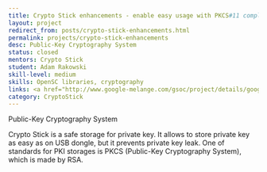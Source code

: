 ```yaml
---
title: Crypto Stick enhancements - enable easy usage with PKCS#11 compliant applications on a Linux system
layout: project
redirect_from: posts/crypto-stick-enhancements.html
permalink: projects/crypto-stick-enhancements
desc: Public-Key Cryptography System
status: closed
mentors: Crypto Stick
student: Adam Rakowski
skill-level: medium
skills: OpenSC libraries, cryptography
links: <a href="http://www.google-melange.com/gsoc/project/details/google/gsoc2011/fooscript/5693417237512192">GSoC page</a>
category: CryptoStick
---
```

Public-Key Cryptography System

Crypto Stick is a safe storage for private key. It allows to store private key as easy as on USB dongle, but it prevents private key leak. One of standards for PKI storages is PKCS (Public-Key Cryptography System), which is made by RSA.
